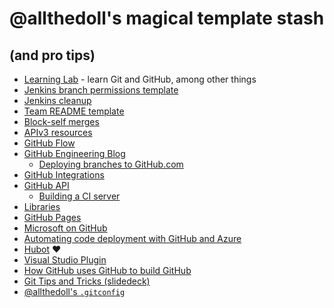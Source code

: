 # @allthedoll's magical template stash
## (and pro tips)
- [Learning Lab](https://lab.github.com/) - learn Git and GitHub, among other things
- [Jenkins branch permissions template](https://gist.github.com/allthedoll/a82e5ba4dda3c170f2531c176feff04a)
- [Jenkins cleanup](https://gist.github.com/allthedoll/b5b9a91cdad37d8e37e735cb78005b8a)
- [Team README template](https://gist.github.com/allthedoll/76b36afa687b2e0a424a7851919830b8)
- [Block-self merges](https://gist.github.com/allthedoll/b8375046a8d5f61acca1e4d479310b56)
- [APIv3 resources](https://gist.github.com/allthedoll/dfa6fa00081cc536c6fcfecee6eec6d3#file-github-api-resources-md)
- [GitHub Flow](https://guides.github.com/introduction/flow/)
- [GitHub Engineering Blog](http://githubengineering.com)
  - [Deploying branches to GitHub.com](http://githubengineering.com/deploying-branches-to-github-com/)
- [GitHub Integrations](https://github.com/integrations)
- [GitHub API](https://developer.github.com/v3/)
  - [Building a CI server](https://developer.github.com/guides/building-a-ci-server/)
- [Libraries](https://developer.github.com/libraries/)
- [GitHub Pages](https://pages.github.com/)
- [Microsoft on GitHub](http://microsoft.github.io/)
- [Automating code deployment with GitHub and Azure](https://github.com/blog/2056-automating-code-deployment-with-github-and-azure)
- [Hubot](https://hubot.github.com/) :heart:
- [Visual Studio Plugin](https://visualstudio.github.com/)
- [How GitHub uses GitHub to build GitHub](https://github.com/blog/1939-how-github-uses-github-to-document-github)
- [Git Tips and Tricks (slidedeck)](https://speakerdeck.com/allthedoll/tips-and-tricks-gotta-git-them-all)
- [@allthedoll's `.gitconfig`](https://gist.github.com/allthedoll/1a5bb4e6a6d7eb1b9bda29339eccc56d)
